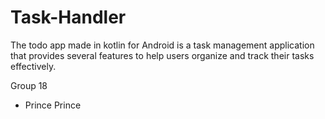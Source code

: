 # Task-Handler

The todo app made in kotlin for Android is a task management application that provides several features to help users organize and track their tasks effectively.

Group 18

- Prince Prince
